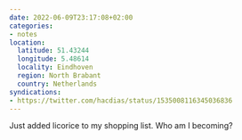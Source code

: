 ```yaml
---
date: 2022-06-09T23:17:08+02:00
categories:
- notes
location:
  latitude: 51.43244
  longitude: 5.48614
  locality: Eindhoven
  region: North Brabant
  country: Netherlands
syndications:
- https://twitter.com/hacdias/status/1535008116345036836
---
```


Just added licorice to my shopping list. Who am I becoming?
